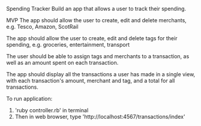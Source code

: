 Spending Tracker
Build an app that allows a user to track their spending.

MVP
The app should allow the user to create, edit and delete merchants, e.g. Tesco, Amazon, ScotRail

The app should allow the user to create, edit and delete tags for their spending, e.g. groceries, entertainment, transport

The user should be able to assign tags and merchants to a transaction, as well as an amount spent on each transaction.

The app should display all the transactions a user has made in a single view, with each transaction's amount, merchant and tag, and a total for all transactions.

To run application:

1. 'ruby controller.rb' in terminal
2. Then in web browser, type 'http://localhost:4567/transactions/index'
